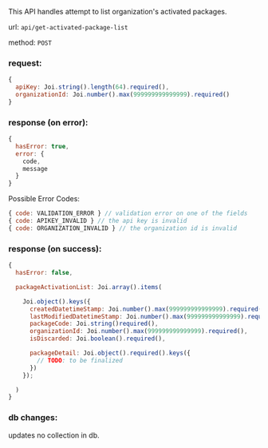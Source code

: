 This API handles attempt to list organization's activated packages.

url: `api/get-activated-package-list`

method: `POST`

### request: 
```js
{
  apiKey: Joi.string().length(64).required(),
  organizationId: Joi.number().max(999999999999999).required()
}
```

### response (on error):
```js
{
  hasError: true,
  error: {
    code,
    message
  }
}
```

Possible Error Codes:
```js
{ code: VALIDATION_ERROR } // validation error on one of the fields
{ code: APIKEY_INVALID } // the api key is invalid
{ code: ORGANIZATION_INVALID } // the organization id is invalid
```

### response (on success):
```js
{
  hasError: false,

  packageActivationList: Joi.array().items(

    Joi.object().keys({
      createdDatetimeStamp: Joi.number().max(999999999999999).required(),
      lastModifiedDatetimeStamp: Joi.number().max(999999999999999).required(),
      packageCode: Joi.string()required(),
      organizationId: Joi.number().max(999999999999999).required(),
      isDiscarded: Joi.boolean().required(),

      packageDetail: Joi.object().required().keys({
        // TODO: to be finalized
      })
    });

  )
}
```

### db changes:
updates no collection in db.